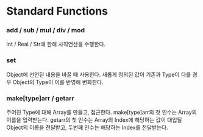 # Standard Functions

### add / sub / mul / div / mod
Int / Real / Str에 한해 사칙연산을 수행한다.

### set
Object에 선언된 내용을 바꿀 때 사용한다. 새롭게 정의된 값이 기존과 Type이 다를 경우 Object의 Type이 이를 반영해 변화한다.

### make[type]arr / getarr
주어진 Type에 대해 Array를 만들고, 접근한다.
make[type]arr의 첫 인수는 Array의 이름을 입력받는다.
getarr의 첫 인수는 Array의 Index에 해당하는 값이 대입될 Object의 이름을 전달받고, 두번째 인수는 해당하는 Index를 전달받는다.